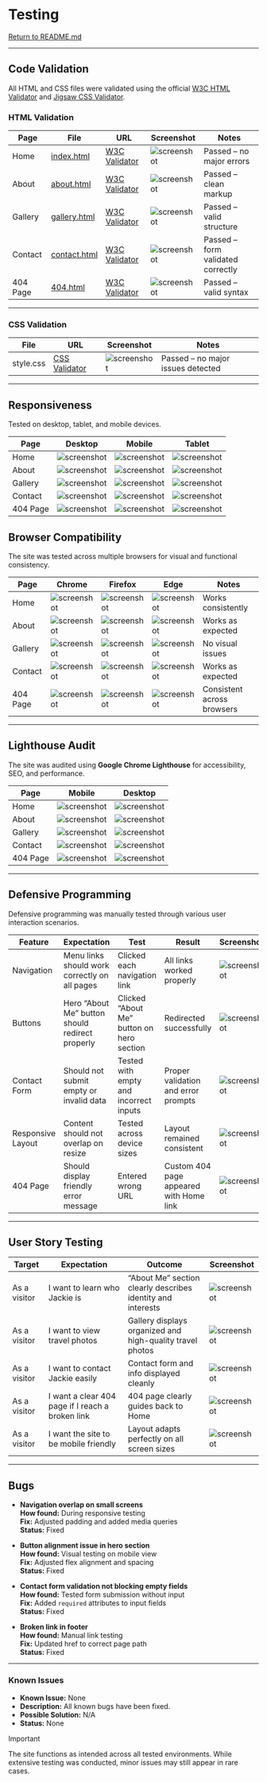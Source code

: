 # Testing

[Return to README.md](README.md)


---

## Code Validation

All HTML and CSS files were validated using the official [W3C HTML Validator](https://validator.w3.org/) and [Jigsaw CSS Validator](https://jigsaw.w3.org/css-validator/).

### HTML Validation

| Page | File | URL | Screenshot | Notes |
| --- | --- | --- | --- | --- |
| Home | [index.html](https://md-minhazul-alam.github.io/mypotfolio/index.html) | [W3C Validator](https://validator.w3.org/) | ![screenshot](/assets/testing/validation/html/home.png) | Passed – no major errors |
| About | [about.html](https://md-minhazul-alam.github.io/mypotfolio/about.html) | [W3C Validator](https://validator.w3.org/) | ![screenshot](/assets/testing/validation/html/about.png) | Passed – clean markup |
| Gallery | [gallery.html](https://md-minhazul-alam.github.io/mypotfolio/gallery.html) | [W3C Validator](https://validator.w3.org/) | ![screenshot](/assets/testing/validation/html/gallery.png) | Passed – valid structure |
| Contact | [contact.html](https://md-minhazul-alam.github.io/mypotfolio/contact.html) | [W3C Validator](https://validator.w3.org/) | ![screenshot](/assets/testing/validation/html/contact.png) | Passed – form validated correctly |
| 404 Page | [404.html](https://md-minhazul-alam.github.io/mypotfolio/404.html) | [W3C Validator](https://validator.w3.org/) | ![screenshot](/assets/testing/validation/html/404.png) | Passed – valid syntax |

---

### CSS Validation

| File | URL | Screenshot | Notes |
| --- | --- | --- | --- |
| style.css | [CSS Validator](https://jigsaw.w3.org/css-validator/) | ![screenshot](/assets/testing/validation/css/style.png) | Passed – no major issues detected |

---


## Responsiveness

Tested on desktop, tablet, and mobile devices.

| Page | Desktop | Mobile | Tablet |
| --- | --- | --- | --- |
| Home | ![screenshot](/assets/testing/responsive/home-desktop.png) | ![screenshot](/assets/testing/responsive/home-mobile.png) | ![screenshot](/assets/testing/responsive/home-tablet.png) |
| About | ![screenshot](/assets/testing/responsive/about-desktop.png) | ![screenshot](/assets/testing/responsive/about-mobile.png) | ![screenshot](/assets/testing/responsive/about-tablet.png) |
| Gallery | ![screenshot](/assets/testing/responsive/gallery-desktop.png) | ![screenshot](/assets/testing/responsive/gallery-mobile.png) | ![screenshot](/assets/testing/responsive/gallery-tablet.png) |
| Contact | ![screenshot](/assets/testing/responsive/contact-desktop.png) | ![screenshot](/assets/testing/responsive/contact-mobile.png) | ![screenshot](/assets/testing/responsive/contact-tablet.png) |
| 404 Page | ![screenshot](/assets/testing/responsive/404-desktop.png) | ![screenshot](/assets/testing/responsive/404-mobile.png) | ![screenshot](/assets/testing/responsive/404-tablet.png) |



## Browser Compatibility

The site was tested across multiple browsers for visual and functional consistency.

| Page | Chrome | Firefox | Edge | Notes |
| --- | --- | --- | --- | --- |
| Home | ![screenshot](/assets/testing/browser/home-chrome.png) | ![screenshot](/assets/testing/browser/home-firefox.png) | ![screenshot](/assets/testing/browser/home-edge.png) | Works consistently |
| About | ![screenshot](/assets/testing/browser/about-chrome.png) | ![screenshot](/assets/testing/browser/about-firefox.png) | ![screenshot](/assets/testing/browser/about-edge.png) | Works as expected |
| Gallery | ![screenshot](/assets/testing/browser/gallery-chrome.png) | ![screenshot](/assets/testing/browser/gallery-firefox.png) | ![screenshot](/assets/testing/browser/gallery-edge.png) | No visual issues |
| Contact | ![screenshot](/assets/testing/browser/contact-chrome.png) | ![screenshot](/assets/testing/browser/contact-firefox.png) | ![screenshot](/assets/testing/browser/contact-edge.png) | Works as expected |
| 404 Page | ![screenshot](/assets/testing/browser/404-chrome.png) | ![screenshot](/assets/testing/browser/404-firefox.png) | ![screenshot](/assets/testing/browser/404-edge.png) | Consistent across browsers |

---


## Lighthouse Audit

The site was audited using **Google Chrome Lighthouse** for accessibility, SEO, and performance.

| Page | Mobile | Desktop |
| --- | --- | --- |
| Home | ![screenshot](/assets/testing/lighthouse/home-mobile.png) | ![screenshot](/assets/testing/lighthouse/home-desktop.png) |
| About | ![screenshot](/assets/testing/lighthouse/about-mobile.png) | ![screenshot](/assets/testing/lighthouse/about-desktop.png) |
| Gallery | ![screenshot](/assets/testing/lighthouse/gallery-mobile.png) | ![screenshot](/assets/testing/lighthouse/gallery-desktop.png) |
| Contact | ![screenshot](/assets/testing/lighthouse/contact-mobile.png) | ![screenshot](/assets/testing/lighthouse/contact-desktop.png) |
| 404 Page | ![screenshot](/assets/testing/lighthouse/404-mobile.png) | ![screenshot](/assets/testing/lighthouse/404-desktop.png) |

---


## Defensive Programming

Defensive programming was manually tested through various user interaction scenarios.

| Feature | Expectation | Test | Result | Screenshot |
| --- | --- | --- | --- | --- |
| Navigation | Menu links should work correctly on all pages | Clicked each navigation link | All links worked properly | ![screenshot](/assets/testing/features/header.png) |
| Buttons | Hero “About Me” button should redirect properly | Clicked “About Me” button on hero section | Redirected successfully | ![screenshot](/assets/testing/features/hero.png) |
| Contact Form | Should not submit empty or invalid data | Tested with empty and incorrect inputs | Proper validation and error prompts | ![screenshot](/assets/testing/features/contact.png) |
| Responsive Layout | Content should not overlap on resize | Tested across device sizes | Layout remained consistent | ![screenshot](/assets/testing/responsive/home-mobile.png) |
| 404 Page | Should display friendly error message | Entered wrong URL | Custom 404 page appeared with Home link | ![screenshot](/assets/testing/features/404.png) |

---

## User Story Testing

| Target | Expectation | Outcome | Screenshot |
| --- | --- | --- | --- |
| As a visitor | I want to learn who Jackie is | “About Me” section clearly describes identity and interests | ![screenshot](/assets/testing/features/about.png) |
| As a visitor | I want to view travel photos | Gallery displays organized and high-quality travel photos | ![screenshot](/assets/testing/features/gallery.png) |
| As a visitor | I want to contact Jackie easily | Contact form and info displayed cleanly | ![screenshot](/assets/testing/features/contact.png) |
| As a visitor | I want a clear 404 page if I reach a broken link | 404 page clearly guides back to Home | ![screenshot](/assets/testing/features/404.png) |
| As a visitor | I want the site to be mobile friendly | Layout adapts perfectly on all screen sizes | ![screenshot](/assets/testing/responsive/home-mobile.png) |

---

## Bugs

- **Navigation overlap on small screens**  
  **How found:** During responsive testing  
  **Fix:** Adjusted padding and added media queries  
  **Status:** Fixed  

- **Button alignment issue in hero section**  
  **How found:** Visual testing on mobile view  
  **Fix:** Adjusted flex alignment and spacing  
  **Status:** Fixed  

- **Contact form validation not blocking empty fields**  
  **How found:** Tested form submission without input  
  **Fix:** Added `required` attributes to input fields  
  **Status:** Fixed  

- **Broken link in footer**  
  **How found:** Manual link testing  
  **Fix:** Updated href to correct page path  
  **Status:** Fixed  

---

### Known Issues

- **Known Issue:** None  
- **Description:** All known bugs have been fixed.  
- **Possible Solution:** N/A  
- **Status:** None  

> [!IMPORTANT]
> The site functions as intended across all tested environments. While extensive testing was conducted, minor issues may still appear in rare cases.

